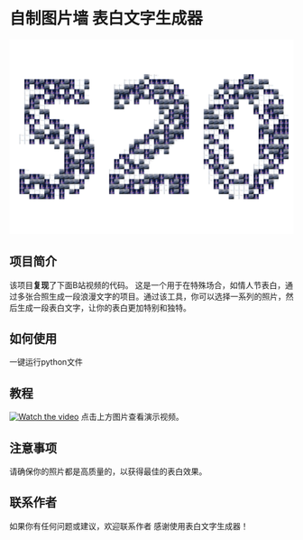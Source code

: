 # 自制图片墙 表白文字生成器


![表白文字生成器](520.jpg)

## 项目简介
该项目**复现**了下面B站视频的代码。
这是一个用于在特殊场合，如情人节表白，通过多张合照生成一段浪漫文字的项目。通过该工具，你可以选择一系列的照片，然后生成一段表白文字，让你的表白更加特别和独特。

## 如何使用
一键运行python文件

## 教程
[![Watch the video](link_to_video_thumbnail)](https://www.bilibili.com/video/BV1no4y1U7Bk/?share_source=copy_web&vd_source=a49a734fc25868cf63b256fe4c650076)
点击上方图片查看演示视频。

## 注意事项

请确保你的照片都是高质量的，以获得最佳的表白效果。

## 联系作者

如果你有任何问题或建议，欢迎联系作者
感谢使用表白文字生成器！
